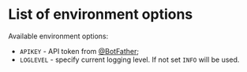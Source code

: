 # List of environment options

Available environment options:

 * `APIKEY` - API token from [@BotFather](https://t.me/BotFather);
 * `LOGLEVEL` - specify current logging level. If not set `INFO` will be used.

